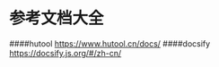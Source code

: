 #  参考文档大全



####hutool            https://www.hutool.cn/docs/
####docsify           https://docsify.js.org/#/zh-cn/
